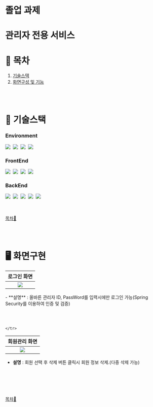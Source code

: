 # 졸업 과제
# 관리자 전용 서비스

# 📖 목차

1. [기술스택](#-기술스택)
2. [화면구성 및 기능](#%EF%B8%8F-화면구현)

<br><br>

# 🚨 기술스택

### Environment
<img src="https://img.shields.io/badge/STS-6DB33F?style=for-the-badge&logo=STS&logoColor=white">&nbsp;
<img src="https://img.shields.io/badge/github-FC6D26?style=for-the-badge&logo=github&logoColor=white">&nbsp;
<img src="https://img.shields.io/badge/Gradle-02303A?style=for-the-badge&logo=Gradle&logoColor=white">&nbsp;
<img src="https://img.shields.io/badge/DBeaver-44b0a7?style=for-the-badge&logo=DBeaver&logoColor=white">&nbsp;

### FrontEnd
<img src="https://img.shields.io/badge/HTML5-E34F26?style=for-the-badge&logo=HTML5&logoColor=white">&nbsp;
<img src="https://img.shields.io/badge/CSS3-1572B6?style=for-the-badge&logo=CSS#&logoColor=white">&nbsp;
<img src="https://img.shields.io/badge/JavaScript-F7DF1E?style=for-the-badge&logo=JavaScript&logoColor=white">&nbsp;
<img src="https://img.shields.io/badge/bootstrap-8224e3?style=for-the-badge&logo=bootstrap&logoColor=white">&nbsp;

### BackEnd
<img src="https://img.shields.io/badge/Java17-007396?style=for-the-badge&logo=Java17&logoColor=white">&nbsp;
<img src="https://img.shields.io/badge/Spring Boot-6DB33F?style=for-the-badge&logo=SpringBoot&logoColor=white">&nbsp;
<img src="https://img.shields.io/badge/Spring Security-6DB33F?style=for-the-badge&logo=SpringSecurity&logoColor=white">&nbsp;
<img src="https://img.shields.io/badge/Thymeleaf-005F0F?style=for-the-badge&logo=Thymeleaf&logoColor=white">&nbsp;
<img src="https://img.shields.io/badge/Oracle-4479A1?style=for-the-badge&logo=Oracle&logoColor=white">


<br><br>
[목차🔺](#-목차)


<br><br>

# 🖥️ 화면구현
<table>
  <thead>
    <tr>
      <th style="text-align: center;">로그인 화면</th>
    </tr>
  </thead>
  <tbody>
    <tr>
      <td align="center">
	      <img src="https://github.com/user-attachments/assets/bb5f60ec-0532-41d8-9a20-ad13605cf523">
    </tr>
  </tbody>
</table> 
- **설명** : 올바른 관리자 ID, PassWord를 입력시에만 로그인 가능(Spring Security를 이용하여 인증 및 검증)
  
  </br></br>

  <table>
  <thead>
    <tr>
      <th style="text-align: center;">회원관리 화면</th>
    </tr>
  </thead>
  <tbody>
    <tr>
      <td align="center">
	      <img src="https://github.com/user-attachments/assets/6d1b2cca-bbf2-43e4-b71d-2064b0270865">
      </td>

    </tr>
  </tbody>
</table>

 - **설명** : 회원 선택 후 삭제 버튼 클릭시 회원 정보 삭제.(다중 삭제 가능)

<br><br>




<br><br>
[목차🔺](#-목차)
